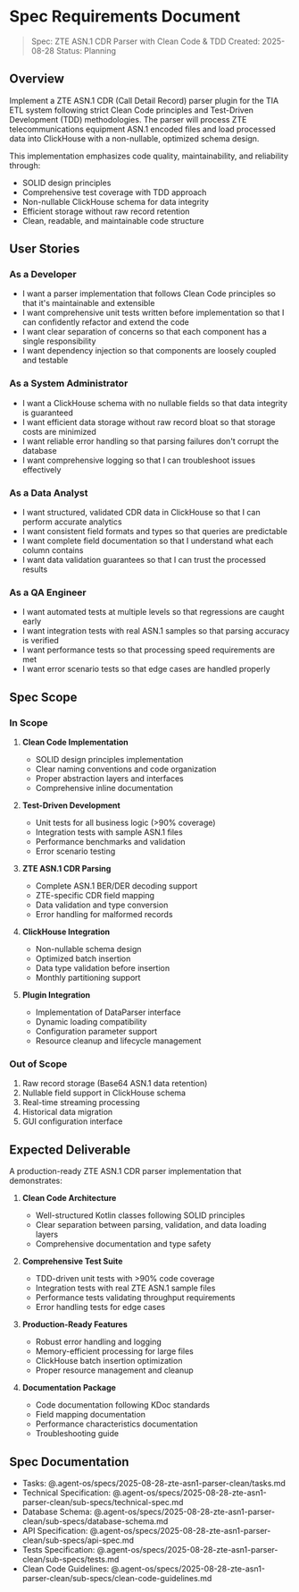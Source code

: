 # Spec Requirements Document

> Spec: ZTE ASN.1 CDR Parser with Clean Code & TDD
> Created: 2025-08-28
> Status: Planning

## Overview

Implement a ZTE ASN.1 CDR (Call Detail Record) parser plugin for the TIA ETL system following strict Clean Code principles and Test-Driven Development (TDD) methodologies. The parser will process ZTE telecommunications equipment ASN.1 encoded files and load processed data into ClickHouse with a non-nullable, optimized schema design.

This implementation emphasizes code quality, maintainability, and reliability through:
- SOLID design principles
- Comprehensive test coverage with TDD approach
- Non-nullable ClickHouse schema for data integrity
- Efficient storage without raw record retention
- Clean, readable, and maintainable code structure

## User Stories

### As a Developer
- I want a parser implementation that follows Clean Code principles so that it's maintainable and extensible
- I want comprehensive unit tests written before implementation so that I can confidently refactor and extend the code
- I want clear separation of concerns so that each component has a single responsibility
- I want dependency injection so that components are loosely coupled and testable

### As a System Administrator
- I want a ClickHouse schema with no nullable fields so that data integrity is guaranteed
- I want efficient data storage without raw record bloat so that storage costs are minimized
- I want reliable error handling so that parsing failures don't corrupt the database
- I want comprehensive logging so that I can troubleshoot issues effectively

### As a Data Analyst
- I want structured, validated CDR data in ClickHouse so that I can perform accurate analytics
- I want consistent field formats and types so that queries are predictable
- I want complete field documentation so that I understand what each column contains
- I want data validation guarantees so that I can trust the processed results

### As a QA Engineer
- I want automated tests at multiple levels so that regressions are caught early
- I want integration tests with real ASN.1 samples so that parsing accuracy is verified
- I want performance tests so that processing speed requirements are met
- I want error scenario tests so that edge cases are handled properly

## Spec Scope

### In Scope
1. **Clean Code Implementation**
   - SOLID design principles implementation
   - Clear naming conventions and code organization
   - Proper abstraction layers and interfaces
   - Comprehensive inline documentation

2. **Test-Driven Development**
   - Unit tests for all business logic (>90% coverage)
   - Integration tests with sample ASN.1 files
   - Performance benchmarks and validation
   - Error scenario testing

3. **ZTE ASN.1 CDR Parsing**
   - Complete ASN.1 BER/DER decoding support
   - ZTE-specific CDR field mapping
   - Data validation and type conversion
   - Error handling for malformed records

4. **ClickHouse Integration**
   - Non-nullable schema design
   - Optimized batch insertion
   - Data type validation before insertion
   - Monthly partitioning support

5. **Plugin Integration**
   - Implementation of DataParser interface
   - Dynamic loading compatibility
   - Configuration parameter support
   - Resource cleanup and lifecycle management

### Out of Scope
1. Raw record storage (Base64 ASN.1 data retention)
2. Nullable field support in ClickHouse schema
3. Real-time streaming processing
4. Historical data migration
5. GUI configuration interface

## Expected Deliverable

A production-ready ZTE ASN.1 CDR parser implementation that demonstrates:

1. **Clean Code Architecture**
   - Well-structured Kotlin classes following SOLID principles
   - Clear separation between parsing, validation, and data loading layers
   - Comprehensive documentation and type safety

2. **Comprehensive Test Suite**
   - TDD-driven unit tests with >90% code coverage
   - Integration tests with real ZTE ASN.1 sample files
   - Performance tests validating throughput requirements
   - Error handling tests for edge cases

3. **Production-Ready Features**
   - Robust error handling and logging
   - Memory-efficient processing for large files
   - ClickHouse batch insertion optimization
   - Proper resource management and cleanup

4. **Documentation Package**
   - Code documentation following KDoc standards
   - Field mapping documentation
   - Performance characteristics documentation
   - Troubleshooting guide

## Spec Documentation

- Tasks: @.agent-os/specs/2025-08-28-zte-asn1-parser-clean/tasks.md
- Technical Specification: @.agent-os/specs/2025-08-28-zte-asn1-parser-clean/sub-specs/technical-spec.md
- Database Schema: @.agent-os/specs/2025-08-28-zte-asn1-parser-clean/sub-specs/database-schema.md
- API Specification: @.agent-os/specs/2025-08-28-zte-asn1-parser-clean/sub-specs/api-spec.md
- Tests Specification: @.agent-os/specs/2025-08-28-zte-asn1-parser-clean/sub-specs/tests.md
- Clean Code Guidelines: @.agent-os/specs/2025-08-28-zte-asn1-parser-clean/sub-specs/clean-code-guidelines.md